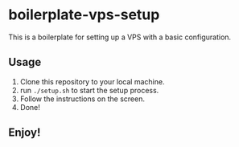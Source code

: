 # boilerplate-vps-setup

This is a boilerplate for setting up a VPS with a basic configuration.

## Usage

1. Clone this repository to your local machine.
2. run `./setup.sh` to start the setup process.
3. Follow the instructions on the screen.
4. Done!

## Enjoy!
